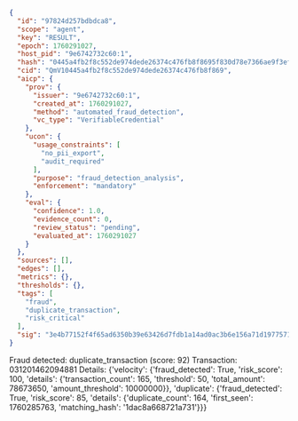 ```json
{
  "id": "97824d257bdbdca8",
  "scope": "agent",
  "key": "RESULT",
  "epoch": 1760291027,
  "host_pid": "9e6742732c60:1",
  "hash": "0445a4fb2f8c552de974dede26374c476fb8f8695f830d78e7366ae9f3efd4b4",
  "cid": "QmV10445a4fb2f8c552de974dede26374c476fb8f869",
  "aicp": {
    "prov": {
      "issuer": "9e6742732c60:1",
      "created_at": 1760291027,
      "method": "automated_fraud_detection",
      "vc_type": "VerifiableCredential"
    },
    "ucon": {
      "usage_constraints": [
        "no_pii_export",
        "audit_required"
      ],
      "purpose": "fraud_detection_analysis",
      "enforcement": "mandatory"
    },
    "eval": {
      "confidence": 1.0,
      "evidence_count": 0,
      "review_status": "pending",
      "evaluated_at": 1760291027
    }
  },
  "sources": [],
  "edges": [],
  "metrics": {},
  "thresholds": {},
  "tags": [
    "fraud",
    "duplicate_transaction",
    "risk_critical"
  ],
  "sig": "3e4b77152f4f65ad6350b39e63426d7fdb1a14ad0ac3b6e156a71d1977571e54"
}
```

Fraud detected: duplicate_transaction (score: 92)
Transaction: 031201462094881
Details: {'velocity': {'fraud_detected': True, 'risk_score': 100, 'details': {'transaction_count': 165, 'threshold': 50, 'total_amount': 78673650, 'amount_threshold': 10000000}}, 'duplicate': {'fraud_detected': True, 'risk_score': 85, 'details': {'duplicate_count': 164, 'first_seen': 1760285763, 'matching_hash': '1dac8a668721a731'}}}